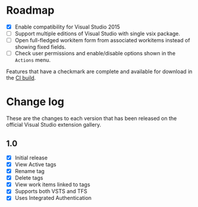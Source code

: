 # Roadmap

- [x] Enable compatibility for Visual Studio 2015
- [ ] Support multiple editions of Visual Studio with single vsix package.
- [ ] Open full-fledged workitem form from associated workitems instead of showing fixed fields.
- [ ] Check user permissions and enable/disable options shown in the `Actions` menu.

Features that have a checkmark are complete and available for
download in the
[CI build](http://vsixgallery.com/extension/a1e38ebe-f115-4ad6-bb1a-bf1c62ff4758/).

# Change log

These are the changes to each version that has been released
on the official Visual Studio extension gallery.

## 1.0

- [x] Initial release
- [x] View Active tags
- [x] Rename tag
- [x] Delete tags
- [x] View work items linked to tags
- [x] Supports both VSTS and TFS
- [x] Uses Integrated Authentication
